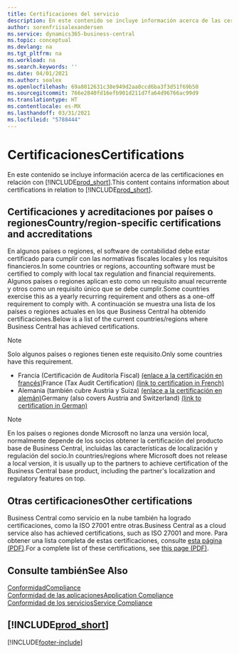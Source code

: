 ```yaml
---
title: Certificaciones del servicio
description: En este contenido se incluye información acerca de las certificaciones en relación con Business Central.
author: sorenfriisalexandersen
ms.service: dynamics365-business-central
ms.topic: conceptual
ms.devlang: na
ms.tgt_pltfrm: na
ms.workload: na
ms.search.keywords: ''
ms.date: 04/01/2021
ms.author: soalex
ms.openlocfilehash: 69a8012631c38e949d2aa0ccd6ba3f3d51f69b50
ms.sourcegitcommit: 766e2840fd16efb901d211d7fa64d96766ac99d9
ms.translationtype: HT
ms.contentlocale: es-MX
ms.lasthandoff: 03/31/2021
ms.locfileid: "5788444"
---
```

# <a name="certifications"></a><span data-ttu-id="0d157-103">Certificaciones</span><span class="sxs-lookup"><span data-stu-id="0d157-103">Certifications</span></span>

<span data-ttu-id="0d157-104">En este contenido se incluye información acerca de las certificaciones en relación con [!INCLUDE[prod_short](../includes/prod_short.md)].</span><span class="sxs-lookup"><span data-stu-id="0d157-104">This content contains information about certifications in relation to [!INCLUDE[prod_short](../includes/prod_short.md)].</span></span>  

## <a name="countryregion-specific-certifications-and-accreditations"></a><span data-ttu-id="0d157-105">Certificaciones y acreditaciones por países o regiones</span><span class="sxs-lookup"><span data-stu-id="0d157-105">Country/region-specific certifications and accreditations</span></span>

<span data-ttu-id="0d157-106">En algunos países o regiones, el software de contabilidad debe estar certificado para cumplir con las normativas fiscales locales y los requisitos financieros.</span><span class="sxs-lookup"><span data-stu-id="0d157-106">In some countries or regions, accounting software must be certified to comply with local tax regulation and financial requirements.</span></span> <span data-ttu-id="0d157-107">Algunos países o regiones aplican esto como un requisito anual recurrente y otros como un requisito único que se debe cumplir.</span><span class="sxs-lookup"><span data-stu-id="0d157-107">Some countries exercise this as a yearly recurring requirement and others as a one-off requirement to comply with.</span></span> <span data-ttu-id="0d157-108">A continuación se muestra una lista de los países o regiones actuales en los que Business Central ha obtenido certificaciones.</span><span class="sxs-lookup"><span data-stu-id="0d157-108">Below is a list of the current countries/regions where Business Central has achieved certifications.</span></span>

> [!NOTE]
> <span data-ttu-id="0d157-109">Solo algunos países o regiones tienen este requisito.</span><span class="sxs-lookup"><span data-stu-id="0d157-109">Only some countries have this requirement.</span></span>

- <span data-ttu-id="0d157-110">Francia (Certificación de Auditoría Fiscal) [(enlace a la certificación en francés)](https://certificates.infocert.org/#)</span><span class="sxs-lookup"><span data-stu-id="0d157-110">France (Tax Audit Certification) [(link to certification in French)](https://certificates.infocert.org/#)</span></span><!--(https://certificates.infocert.org/certificates/CERTIF-07-181-R16.pdf)-->  
- <span data-ttu-id="0d157-111">Alemania (también cubre Austria y Suiza) [(enlace a la certificación en alemán)](https://www.bdo.de/de-de/themen/softwarebescheinungen/bdo/microsoft-dynamics-365-business-central)</span><span class="sxs-lookup"><span data-stu-id="0d157-111">Germany (also covers Austria and Switzerland) [(link to certification in German)](https://www.bdo.de/de-de/themen/softwarebescheinungen/bdo/microsoft-dynamics-365-business-central)</span></span>  

> [!NOTE]  
> <span data-ttu-id="0d157-112">En los países o regiones donde Microsoft no lanza una versión local, normalmente depende de los socios obtener la certificación del producto base de Business Central, incluidas las características de localización y regulación del socio.</span><span class="sxs-lookup"><span data-stu-id="0d157-112">In countries/regions where Microsoft does not release a local version, it is usually up to the partners to achieve certification of the Business Central base product, including the partner's localization and regulatory features on top.</span></span>

## <a name="other-certifications"></a><span data-ttu-id="0d157-113">Otras certificaciones</span><span class="sxs-lookup"><span data-stu-id="0d157-113">Other certifications</span></span>

<span data-ttu-id="0d157-114">Business Central como servicio en la nube también ha logrado certificaciones, como la ISO 27001 entre otras.</span><span class="sxs-lookup"><span data-stu-id="0d157-114">Business Central as a cloud service also has achieved certifications, such as ISO 27001 and more.</span></span> <span data-ttu-id="0d157-115">Para obtener una lista completa de estas certificaciones, consulte [esta página (PDF)](https://aka.ms/d365-compliance-list).</span><span class="sxs-lookup"><span data-stu-id="0d157-115">For a complete list of these certifications, see [this page (PDF)](https://aka.ms/d365-compliance-list).</span></span>

## <a name="see-also"></a><span data-ttu-id="0d157-116">Consulte también</span><span class="sxs-lookup"><span data-stu-id="0d157-116">See Also</span></span>

[<span data-ttu-id="0d157-117">Conformidad</span><span class="sxs-lookup"><span data-stu-id="0d157-117">Compliance</span></span>](compliance-overview.md)  
[<span data-ttu-id="0d157-118">Conformidad de las aplicaciones</span><span class="sxs-lookup"><span data-stu-id="0d157-118">Application Compliance</span></span>](compliance-application-compliance.md)  
[<span data-ttu-id="0d157-119">Conformidad de los servicios</span><span class="sxs-lookup"><span data-stu-id="0d157-119">Service Compliance</span></span>](compliance-service-compliance.md)  

## [!INCLUDE[prod_short](../includes/free_trial_md.md)]  


[!INCLUDE[footer-include](../includes/footer-banner.md)]